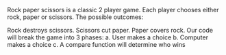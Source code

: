 Rock paper scissors is a classic 2 player game. Each player chooses either rock, paper or scissors. The possible outcomes:

Rock destroys scissors.
Scissors cut paper.
Paper covers rock.
Our code will break the game into 3 phases:
a. User makes a choice
b. Computer makes a choice
c. A compare function will determine who wins
